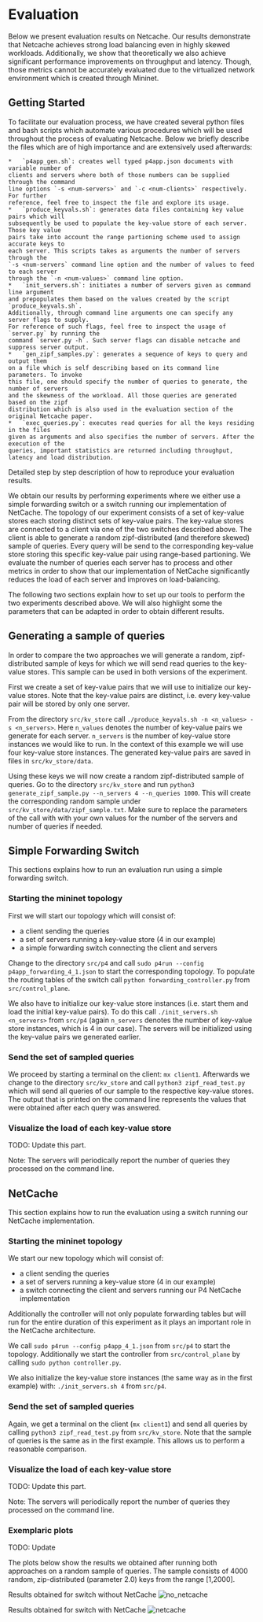 # Evaluation

Below we present evaluation results on Netcache. Our results demonstrate that Netcache
achieves strong load balancing even in highly skewed workloads. Additionally, we show
that theoretically we also achieve significant performance improvements on throughput
and latency. Though, those metrics cannot be accurately evaluated due to the virtualized
network environment which is created through Mininet.

## Getting Started

To facilitate our evaluation process, we have created several python files and bash
scripts which automate various procedures which will be used throughout the process
of evaluating Netcache. Below we briefly describe the files which are of high
importance and are extensively used afterwards:

	*	`p4app_gen.sh`: creates well typed p4app.json documents with variable number of
	clients and servers where both of those numbers can be supplied through the command
	line options `-s <num-servers>` and `-c <num-clients>` respectively. For further
	reference, feel free to inspect the file and explore its usage.
	*	`produce_keyvals.sh`: generates data files containing key value pairs which will
	subsequently be used to populate the key-value store of each server. Those key value
	pairs take into account the range partioning scheme used to assign accurate keys to
	each server. This scripts takes as arguments the number of servers through the
	`-s <num-servers` command line option and the number of values to feed to each server
	through the `-n <num-values>` command line option.
	*	`init_servers.sh`: initiates a number of servers given as command line argument
	and prepopulates them based on the values created by the script `produce_keyvals.sh`.
	Additionally, through command line arguments one can specify any server flags to supply.
	For reference of such flags, feel free to inspect the usage of `server.py` by running the
	command `server.py -h`. Such server flags can disable netcache and suppress server output.
	*	`gen_zipf_samples.py`: generates a sequence of keys to query and output them
	on a file which is self describing based on its command line parameters. To invoke
	this file, one should specify the number of queries to generate, the number of servers
	and the skewness of the workload. All those queries are generated based on the zipf
	distribution which is also used in the evaluation section of the original Netcache paper.
	*	`exec_queries.py`: executes read queries for all the keys residing in the files
	given as arguments and also specifies the number of servers. After the execution of the
	queries, important statistics are returned including throughput, latency and load distribution.





Detailed step by step description of how to reproduce your evaluation results.

We obtain our results by performing experiments where we either use a simple
forwarding switch or a switch running our implementation of NetCache.
The topology of our experiment consists of a set of key-value stores each storing
distinct sets of key-value pairs. The key-value stores are connected to a client
via one of the two switches described above. The client is able to generate a random
zipf-distributed (and therefore skewed) sample of queries. Every query will be send
to the corresponding key-value store storing this specific key-value pair using
range-based partioning. We evaluate the number of queries each server has to process
and other metrics in order to show that our implementation of NetCache significantly reduces the load of each server and improves on load-balancing.

The following two sections explain how to set up our tools to perform the two
experiments described above. We will also highlight some the parameters that can
be adapted in order to obtain different results.

## Generating a sample of queries

In order to compare the two approaches we will generate a random, zipf-distributed
sample of keys for which we will send read queries to the key-value stores.
This sample can be used in both versions of the experiment.

First we create a set of key-value pairs that we will use to initialize our
key-value stores. Note that the key-value pairs are distinct, i.e. every
key-value pair will be stored by only one server.

From the directory `src/kv_store` call `./produce_keyvals.sh -n <n_values> -s <n_servers>`. Here `n_values` denotes the number of key-value pairs we
generate for each server. `n_servers` is the number of
key-value store instances we would like to run. In the context of this example
we will use four key-value store instances. The generated key-value pairs are
saved in files in `src/kv_store/data`.


Using these keys we will now create a random zipf-distributed sample of queries.
Go to the directory `src/kv_store` and run
`python3 generate_zipf_sample.py --n_servers 4 --n_queries 1000`.
This will create the corresponding random sample under
 `src/kv_store/data/zipf_sample.txt`.  Make sure to replace the parameters of the call with with your own values for the number of the servers and number of queries if needed.

## Simple Forwarding Switch

This sections explains how to run an evaluation run using a simple forwarding switch.

### Starting the mininet topology
First we will start our topology which will consist of:
  * a client sending the queries
  * a set of servers running a key-value store (4 in our example)
  * a simple forwarding switch connecting the client and servers

Change to the directory `src/p4` and call
`sudo p4run --config p4app_forwarding_4_1.json` to start the corresponding
topology. To populate the routing tables of the switch call
`python forwarding_controller.py` from `src/control_plane`.

We also have to initialize our key-value store instances (i.e. start them and
load the initial key-value pairs). To do this call `./init_servers.sh <n_servers>`
from `src/p4` (again `n_servers` denotes the number of key-value store instances,
which is 4 in our case). The servers will be initialized using the key-value
pairs we generated earlier.

### Send the set of sampled queries
We proceed by starting a terminal on the client: `mx client1`. Afterwards we change
to the directory `src/kv_store` and call `python3 zipf_read_test.py` which will
send all queries of our sample to the respective key-value stores. The output that is printed on the command line represents the values that were obtained after each query was
answered.

### Visualize the load of each key-value store

TODO: Update this part.

Note: The servers will periodically report the number of queries they processed
on the command line.

## NetCache

This section explains how to run the evaluation using a switch running our
NetCache implementation.

### Starting the mininet topology
We start our new topology which will consist of:
* a client sending the queries
* a set of servers running a key-value store (4 in our example)
* a switch connecting the client and servers running our P4 NetCache implementation

Additionally the controller will not only populate forwarding tables but will
run for the entire duration of this experiment as it plays an important role
in the NetCache architecture.

We call `sudo p4run --config p4app_4_1.json` from `src/p4` to start the topology.
Additionally we start the controller from `src/control_plane` by calling
`sudo python controller.py`.

We also initialize the key-value store instances (the same way as in the first
example) with: `./init_servers.sh 4` from `src/p4`.

### Send the set of sampled queries
Again, we get a terminal on the client (`mx client1`) and send all queries by
calling `python3 zipf_read_test.py` from `src/kv_store`. Note that the
sample of queries is the same as in the first example. This allows us to perform
a reasonable comparison.

### Visualize the load of each key-value store

TODO: Update this part.

Note: The servers will periodically report the number of queries they processed
on the command line.


### Exemplaric plots

TODO: Update

The plots below show the results we obtained after running both
approaches on a random sample of queries. The sample consists
of 4000 random, zip-distributed (parameter 2.0) keys from the range
[1,2000].


Results obtained for switch without NetCache
![no_netcache](plot.png)

Results obtained for switch with NetCache
![netcache](plot_netcache.png)
